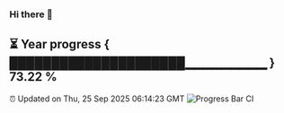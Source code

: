 ### Hi there 👋
⏳ Year progress { █████████████████████▁▁▁▁▁▁▁▁▁ } 73.22 %
---
⏰ Updated on Thu, 25 Sep 2025 06:14:23 GMT
![Progress Bar CI](https://github.com/Moyi321/Moyi321/workflows/Progress%20Bar%20CI/badge.svg)
